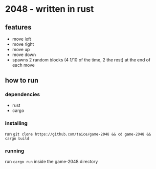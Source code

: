 # 2048 - written in rust
## features
- move left
- move right
- move up 
- move down
- spawns 2 random blocks (4 1/10 of the time, 2 the rest) at the end of each move

## how to run
### dependencies
- rust
- cargo

### installing
run `git clone https://github.com/taice/game-2048 && cd game-2048 && cargo build`

### running
run `cargo run` inside the game-2048 directory

